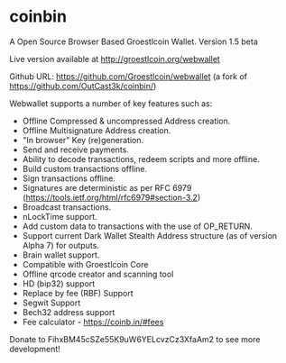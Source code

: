 coinbin
=======

A Open Source Browser Based Groestlcoin Wallet. Version 1.5 beta


Live version available at http://groestlcoin.org/webwallet

Github URL: https://github.com/Groestlcoin/webwallet
(a fork of https://github.com/OutCast3k/coinbin/)

Webwallet supports a number of key features such as: 

- Offline Compressed & uncompressed Address creation.
- Offline Multisignature Address creation.
- "In browser" Key (re)generation. 
- Send and receive payments.
- Ability to decode transactions, redeem scripts and more offline.
- Build custom transactions offline.
- Sign transactions offline.
- Signatures are deterministic as per RFC 6979 (https://tools.ietf.org/html/rfc6979#section-3.2)
- Broadcast transactions.
- nLockTime support.
- Add custom data to transactions with the use of OP_RETURN.
- Support current Dark Wallet Stealth Address structure (as of version Alpha 7) for outputs.
- Brain wallet support.
- Compatible with Groestlcoin Core
- Offline qrcode creator and scanning tool
- HD (bip32) support
- Replace by fee (RBF) Support
- Segwit Support
- Bech32 address support
- Fee calculator - https://coinb.in/#fees

Donate to FihxBM45cSZe55K9uW6YELcvzCz3XfaAm2 to see more development!
